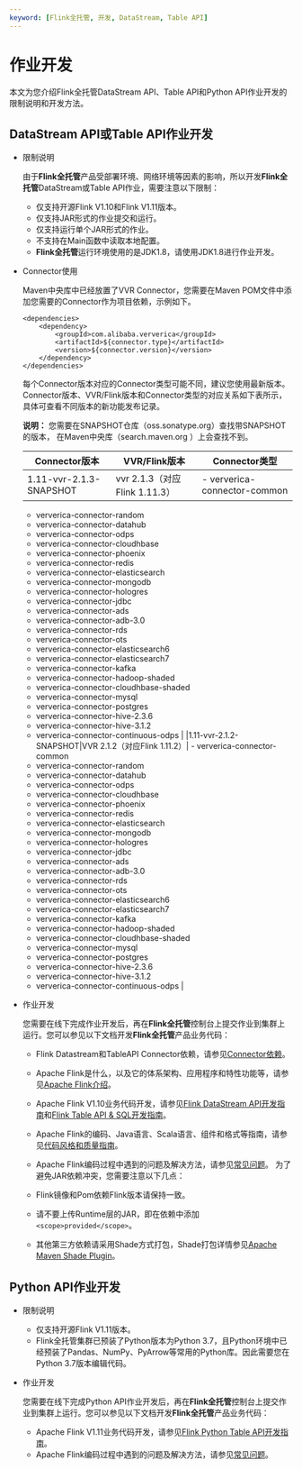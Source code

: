 ```yaml
---
keyword: [Flink全托管, 开发, DataStream, Table API]
---
```


# 作业开发

本文为您介绍Flink全托管DataStream API、Table API和Python API作业开发的限制说明和开发方法。

## DataStream API或Table API作业开发

-   限制说明

    由于**Flink全托管**产品受部署环境、网络环境等因素的影响，所以开发**Flink全托管**DataStream或Table API作业，需要注意以下限制：

    -   仅支持开源Flink V1.10和Flink V1.11版本。
    -   仅支持JAR形式的作业提交和运行。
    -   仅支持运行单个JAR形式的作业。
    -   不支持在Main函数中读取本地配置。
    -   **Flink全托管**运行环境使用的是JDK1.8，请使用JDK1.8进行作业开发。
-   Connector使用

    Maven中央库中已经放置了VVR Connector，您需要在Maven POM文件中添加您需要的Connector作为项目依赖，示例如下。

    ```
    <dependencies>
        <dependency>
            <groupId>com.alibaba.ververica</groupId>
            <artifactId>${connector.type}</artifactId>
            <version>${connector.version}</version>
        </dependency>
    </dependencies>
    ```

    每个Connector版本对应的Connector类型可能不同，建议您使用最新版本。Connector版本、VVR/Flink版本和Connector类型的对应关系如下表所示，具体可查看不同版本的新功能发布记录。

    **说明：** 您需要在SNAPSHOT仓库（oss.sonatype.org）查找带SNAPSHOT的版本， 在Maven中央库（search.maven.org ）上会查找不到。

    |Connector版本|VVR/Flink版本|Connector类型|
    |-----------|-----------|-----------|
    |1.11-vvr-2.1.3-SNAPSHOT|vvr 2.1.3（对应Flink 1.11.3）|    -   ververica-connector-common
    -   ververica-connector-random
    -   ververica-connector-datahub
    -   ververica-connector-odps
    -   ververica-connector-cloudhbase
    -   ververica-connector-phoenix
    -   ververica-connector-redis
    -   ververica-connector-elasticsearch
    -   ververica-connector-mongodb
    -   ververica-connector-hologres
    -   ververica-connector-jdbc
    -   ververica-connector-ads
    -   ververica-connector-adb-3.0
    -   ververica-connector-rds
    -   ververica-connector-ots
    -   ververica-connector-elasticsearch6
    -   ververica-connector-elasticsearch7
    -   ververica-connector-kafka
    -   ververica-connector-hadoop-shaded
    -   ververica-connector-cloudhbase-shaded
    -   ververica-connector-mysql
    -   ververica-connector-postgres
    -   ververica-connector-hive-2.3.6
    -   ververica-connector-hive-3.1.2
    -   ververica-connector-continuous-odps |
    |1.11-vvr-2.1.2-SNAPSHOT|VVR 2.1.2（对应Flink 1.11.2）|    -   ververica-connector-common
    -   ververica-connector-random
    -   ververica-connector-datahub
    -   ververica-connector-odps
    -   ververica-connector-cloudhbase
    -   ververica-connector-phoenix
    -   ververica-connector-redis
    -   ververica-connector-elasticsearch
    -   ververica-connector-mongodb
    -   ververica-connector-hologres
    -   ververica-connector-jdbc
    -   ververica-connector-ads
    -   ververica-connector-adb-3.0
    -   ververica-connector-rds
    -   ververica-connector-ots
    -   ververica-connector-elasticsearch6
    -   ververica-connector-elasticsearch7
    -   ververica-connector-kafka
    -   ververica-connector-hadoop-shaded
    -   ververica-connector-cloudhbase-shaded
    -   ververica-connector-mysql
    -   ververica-connector-postgres
    -   ververica-connector-hive-2.3.6
    -   ververica-connector-hive-3.1.2
    -   ververica-connector-continuous-odps |

-   作业开发

    您需要在线下完成作业开发后，再在**Flink全托管**控制台上提交作业到集群上运行。您可以参见以下文档开发**Flink全托管**产品业务代码：

    -   Flink Datastream和TableAPI Connector依赖，请参见[Connector依赖](http://oss.sonatype.org/)。
    -   Apache Flink是什么，以及它的体系架构、应用程序和特性功能等，请参见[Apache Flink介绍](https://flink.apache.org/flink-architecture.html)。
    -   Apache Flink V1.10业务代码开发，请参见[Flink DataStream API开发指南](https://ci.apache.org/projects/flink/flink-docs-release-1.10/dev/datastream_api.html)和[Flink Table API & SQL开发指南](https://ci.apache.org/projects/flink/flink-docs-release-1.10/dev/table/)。
    -   Apache Flink的编码、Java语言、Scala语言、组件和格式等指南，请参见[代码风格和质量指南](https://flink.apache.org/contributing/code-style-and-quality-preamble.html)。
    -   Apache Flink编码过程中遇到的问题及解决方法，请参见[常见问题](https://flink.apache.org/gettinghelp.html)。
    为了避免JAR依赖冲突，您需要注意以下几点：

    -   Flink镜像和Pom依赖Flink版本请保持一致。
    -   请不要上传Runtime层的JAR，即在依赖中添加`<scope>provided</scope>`。
    -   其他第三方依赖请采用Shade方式打包，Shade打包详情参见[Apache Maven Shade Plugin](https://maven.apache.org/plugins/maven-shade-plugin/index.html)。

## Python API作业开发

-   限制说明
    -   仅支持开源Flink V1.11版本。
    -   Flink全托管集群已预装了Python版本为Python 3.7，且Python环境中已经预装了Pandas、NumPy、PyArrow等常用的Python库。因此需要您在Python 3.7版本编辑代码。
-   作业开发

    您需要在线下完成Python API作业开发后，再在**Flink全托管**控制台上提交作业到集群上运行。您可以参见以下文档开发**Flink全托管**产品业务代码：

    -   Apache Flink V1.11业务代码开发，请参见[Flink Python Table API开发指南](https://ci.apache.org/projects/flink/flink-docs-release-1.11/dev/python/table-api-users-guide/intro_to_table_api.html)。
    -   Apache Flink编码过程中遇到的问题及解决方法，请参见[常见问题](https://flink.apache.org/gettinghelp.html)。

